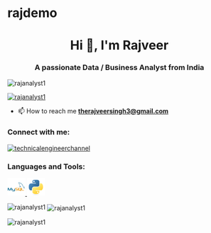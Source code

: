 # rajdemo
<h1 align="center">Hi 👋, I'm Rajveer</h1>
<h3 align="center">A passionate Data / Business Analyst from India</h3>

<p align="left"> <img src="https://komarev.com/ghpvc/?username=rajanalyst1&label=Profile%20views&color=0e75b6&style=flat" alt="rajanalyst1" /> </p>

<p align="left"> <a href="https://github.com/ryo-ma/github-profile-trophy"><img src="https://github-profile-trophy.vercel.app/?username=rajanalyst1" alt="rajanalyst1" /></a> </p>

- 📫 How to reach me **therajveersingh3@gmail.com**

<h3 align="left">Connect with me:</h3>
<p align="left">
<a href="https://www.youtube.com/c/technicalengineerchannel" target="blank"><img align="center" src="https://raw.githubusercontent.com/rahuldkjain/github-profile-readme-generator/master/src/images/icons/Social/youtube.svg" alt="technicalengineerchannel" height="30" width="40" /></a>
</p>

<h3 align="left">Languages and Tools:</h3>
<p align="left"> <a href="https://www.mysql.com/" target="_blank" rel="noreferrer"> <img src="https://raw.githubusercontent.com/devicons/devicon/master/icons/mysql/mysql-original-wordmark.svg" alt="mysql" width="40" height="40"/> </a> <a href="https://www.python.org" target="_blank" rel="noreferrer"> <img src="https://raw.githubusercontent.com/devicons/devicon/master/icons/python/python-original.svg" alt="python" width="40" height="40"/> </a> </p>

<p><img align="left" src="https://github-readme-stats.vercel.app/api/top-langs?username=rajanalyst1&show_icons=true&locale=en&layout=compact" alt="rajanalyst1" /></p>

<p>&nbsp;<img align="center" src="https://github-readme-stats.vercel.app/api?username=rajanalyst1&show_icons=true&locale=en" alt="rajanalyst1" /></p>

<p><img align="center" src="https://github-readme-streak-stats.herokuapp.com/?user=rajanalyst1&" alt="rajanalyst1" /></p>


